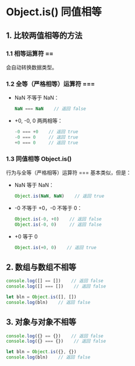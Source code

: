 # Object.is() 同值相等

## 1. 比较两值相等的方法

### 1.1 相等运算符 ==

会自动转换数据类型。

### 1.2 全等（严格相等）运算符 ===

- NaN 不等于 NaN：

  ```js
  NaN === NaN    // 返回 false
  ```

- +0, -0, 0 两两相等：

  ```js
  -0 === +0    // 返回 true
  -0 === 0     // 返回 true
  +0 === 0     // 返回 true
  ```

### 1.3 同值相等 Object.is()

行为与全等（严格相等）运算符 === 基本类似，但是：

- NaN 等于 NaN：

  ```javascript
  Object.is(NaN, NaN)    // 返回 true
  ```

- -0 不等于 +0，-0 不等于 0：

  ```js
  Object.is(-0, +0)    // 返回 false
  Object.is(-0, 0)     // 返回 false
  ```

- +0 等于 0

  ```js
  Object.is(+0, 0)    // 返回 true
  ```

## 2. 数组与数组不相等

```js
console.log([] == [])    // 返回 false
console.log([] === [])    // 返回 false

let bln = Object.is([], [])
console.log(bln)    // 返回 false
```

## 3. 对象与对象不相等

```js
console.log({} == {})    // 返回 false
console.log({} === {})    // 返回 false

let bln = Object.is({}, {})
console.log(bln)    // 返回 false
```

